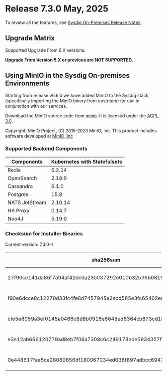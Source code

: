 Release 7.3.0 May, 2025
===

To review all the features, see [Sysdig On-Premises Release Notes](https://docs.sysdig.com/en/release-notes/sysdig-on-premises-release-notes/).

Upgrade Matrix
---

Supported Upgrade From 6.X versions.

**Upgrade From Version 5.X or previous are NOT SUPPORTED.**

## Using MinIO in the Sysdig On-premises Environments

Starting from release v6.6.0 we have added MinIO to the Sysdig stack (specifically importing the MinIO binary from upstream) for use in conjunction with our services.

Download the MinIO source code from [minio](https://github.com/minio/minio). It is licensed under the [AGPL 3.0](https://github.com/minio/minio/blob/master/LICENSE).

Copyright: MinIO Project, (C) 2015-2023 MinIO, Inc. This product includes software developed at [MinIO, Inc](https://min.io/)

### Supported Backend Components

| **Components** | **Kubernetes with Statefulsets** |
|---|---|
| Redis                      | 6.2.14 |
| OpenSearch                 | 2.18.0 |
| Cassandra                  | 6.1.0 |
| Postgres                   | 15.8 |
| NATS JetStream             | 2.10.14 |
| HA Proxy                   | 0.14.7 |
| Neo4J                      | 5.19.0 |


### Checksum for Installer Binaries

Current version: 7.3.0-1

| **sha256sum** | **Installer binary** |
|---|---|
| 27f90ce141da86f7a94af42deda23b037292e010b32b96b08195d8f70288f2a1 | installer-darwin-amd64 |
| f90e6dcce8c12270d33fc4fe8d7457945e2ecd585e3fc65402ed7e4c9f941864 | installer-darwin-arm64 |
| cfe5e6059a3ef0145a0466c8d8b0916e6645ed6364cb873cd1fe9f4b0b7a64f0 | installer-linux-amd64 |
| e3e12ab666120779ad8eb7f06a7308c6c249173ede5934357fe6c4aca8b65a27 | installer-linux-arm |
| 0e448617fae5ca28080656df180067034ed038f897adbcc6943911c11b4e4f05 | installer-linux-arm64 |
